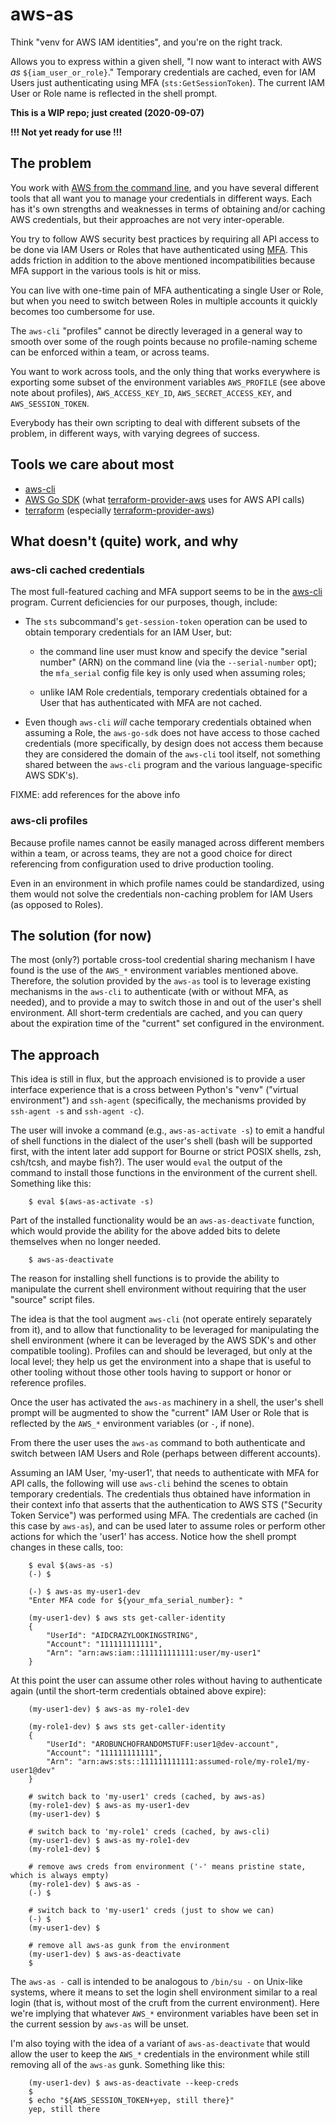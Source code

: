 # aws-as

Think "venv for AWS IAM identities", and you're on the right track.

Allows you to express within a given shell, "I now want to interact with AWS
*as* `${iam_user_or_role}`." Temporary credentials are cached, even for IAM
Users just authenticating using MFA (`sts:GetSessionToken`). The current IAM
User or Role name is reflected in the shell prompt.


**This is a WIP repo; just created (2020-09-07)**

**!!! Not yet ready for use !!!**


## The problem

You work with [AWS from the command line][aws-cli-site], and you have several
different tools that all want you to manage your credentials in different
ways. Each has it's own strengths and weaknesses in terms of obtaining and/or
caching AWS credentials, but their approaches are not very inter-operable.

You try to follow AWS security best practices by requiring all API access to
be done via IAM Users or Roles that have authenticated using
[MFA][wikipedia-mfa]. This adds friction in addition to the above mentioned
incompatibilities because MFA support in the various tools is hit or miss.

You can live with one-time pain of MFA authenticating a single User or Role,
but when you need to switch between Roles in multiple accounts it quickly
becomes too cumbersome for use.

The `aws-cli` "profiles" cannot be directly leveraged in a general way to
smooth over some of the rough points because no profile-naming scheme can be
enforced within a team, or across teams.

You want to work across tools, and the only thing that works everywhere is
exporting some subset of the environment variables `AWS_PROFILE` (see above
note about profiles), `AWS_ACCESS_KEY_ID`, `AWS_SECRET_ACCESS_KEY`, and
`AWS_SESSION_TOKEN`.

Everybody has their own scripting to deal with different subsets of the
problem, in different ways, with varying degrees of success.


## Tools we care about most

   * [aws-cli][aws-cli-gh]
   * [AWS Go SDK][aws-sdk-go-gh]  (what [terraform-provider-aws][tf-prov-aws-gh] uses for AWS API calls)
   * [terraform][terraform-gh]    (especially [terraform-provider-aws][tf-prov-aws-gh])


## What doesn't (quite) work, and why

### aws-cli cached credentials

The most full-featured caching and MFA support seems to be in the
[aws-cli][aws-cli-gh] program. Current deficiencies for our purposes, though,
include:

   * The `sts` subcommand's `get-session-token` operation can be used to
     obtain temporary credentials for an IAM User, but:

      * the command line user must know and specify the device "serial number"
        (ARN) on the command line (via the `--serial-number` opt); the
        `mfa_serial` config file key is only used when assuming roles;

      * unlike IAM Role credentials, temporary credentials obtained for a User
        that has authenticated with MFA are not cached.

   * Even though `aws-cli` *will* cache temporary credentials obtained when
     assuming a Role, the `aws-go-sdk` does not have access to those cached
     credentials (more specifically, by design does not access them because
     they are considered the domain of the `aws-cli` tool itself, not
     something shared between the `aws-cli` program and the various
     language-specific AWS SDK's).

FIXME: add references for the above info


### aws-cli profiles

Because profile names cannot be easily managed across different members within
a team, or across teams, they are not a good choice for direct referencing
from configuration used to drive production tooling.

Even in an environment in which profile names could be standardized, using
them would not solve the credentials non-caching problem for IAM Users (as
opposed to Roles).


## The solution (for now)

The most (only?) portable cross-tool credential sharing mechanism I have found
is the use of the `AWS_*` environment variables mentioned above. Therefore,
the solution provided by the `aws-as` tool is to leverage existing mechanisms
in the `aws-cli` to authenticate (with or without MFA, as needed), and to
provide a may to switch those in and out of the user's shell environment. All
short-term credentials are cached, and you can query about the expiration time
of the "current" set configured in the environment.


## The approach

This idea is still in flux, but the approach envisioned is to provide a user
interface experience that is a cross between Python's "venv" ("virtual
environment") and `ssh-agent` (specifically, the mechanisms provided by
`ssh-agent -s` and `ssh-agent -c`).

The user will invoke a command (e.g., `aws-as-activate -s`) to emit a handful
of shell functions in the dialect of the user's shell (bash will be supported
first, with the intent later add support for Bourne or strict POSIX shells,
zsh, csh/tcsh, and maybe fish?). The user would `eval` the output of the
command to install those functions in the environment of the current
shell. Something like this:

```
    $ eval $(aws-as-activate -s)
```

Part of the installed functionality would be an `aws-as-deactivate` function,
which would provide the ability for the above added bits to delete themselves
when no longer needed.

```
    $ aws-as-deactivate
```

The reason for installing shell functions is to provide the ability to
manipulate the current shell environment without requiring that the user
"source" script files.

The idea is that the tool augment `aws-cli` (not operate entirely separately
from it), and to allow that functionality to be leveraged for manipulating the
shell environment (where it can be leveraged by the AWS SDK's and other
compatible tooling). Profiles can and should be leveraged, but only at the
local level; they help us get the environment into a shape that is useful to
other tooling without those other tools having to support or honor or
reference profiles.

Once the user has activated the `aws-as` machinery in a shell, the user's
shell prompt will be augmented to show the "current" IAM User or Role that is
reflected by the `AWS_*` environment variables (or `-`, if none).

From there the user uses the `aws-as` command to both authenticate and switch
between IAM Users and Role (perhaps between different accounts).

Assuming an IAM User, 'my-user1', that needs to authenticate with MFA for API
calls, the following will use `aws-cli` behind the scenes to obtain temporary
credentials. The credentials thus obtained have information in their context
info that asserts that the authentication to AWS STS ("Security Token
Service") was performed using MFA. The credentials are cached (in this case by
`aws-as`), and can be used later to assume roles or perform other actions for
which the 'user1' has access. Notice how the shell prompt changes in these
calls, too:

```
    $ eval $(aws-as -s)
    (-) $

    (-) $ aws-as my-user1-dev
    "Enter MFA code for ${your_mfa_serial_number}: "

    (my-user1-dev) $ aws sts get-caller-identity
    {
        "UserId": "AIDCRAZYLOOKINGSTRING",
        "Account": "111111111111",
        "Arn": "arn:aws:iam::111111111111:user/my-user1"
    }
```

At this point the user can assume other roles without having to authenticate
again (until the short-term credentials obtained above expire):
```
    (my-user1-dev) $ aws-as my-role1-dev

    (my-role1-dev) $ aws sts get-caller-identity
    {
        "UserId": "AROBUNCHOFRANDOMSTUFF:user1@dev-account",
        "Account": "111111111111",
        "Arn": "arn:aws:sts::111111111111:assumed-role/my-role1/my-user1@dev"
    }

    # switch back to 'my-user1' creds (cached, by aws-as)
    (my-role1-dev) $ aws-as my-user1-dev
    (my-user1-dev) $

    # switch back to 'my-role1' creds (cached, by aws-cli)
    (my-user1-dev) $ aws-as my-role1-dev
    (my-role1-dev) $

    # remove aws creds from environment ('-' means pristine state, which is always empty)
    (my-role1-dev) $ aws-as -
    (-) $

    # switch back to 'my-user1' creds (just to show we can)
    (-) $
    (my-user1-dev) $

    # remove all aws-as gunk from the environment
    (my-user1-dev) $ aws-as-deactivate
    $
```

The `aws-as -` call is intended to be analogous to `/bin/su -` on Unix-like
systems, where it means to set the login shell environment similar to a real
login (that is, without most of the cruft from the current environment). Here
we're implying that whatever `AWS_*` environment variables have been set in
the current session by `aws-as` will be unset.

I'm also toying with the idea of a variant of `aws-as-deactivate` that would
allow the user to keep the `AWS_*` credentials in the environment while still
removing all of the `aws-as` gunk. Something like this:

```
    (my-user1-dev) $ aws-as-deactivate --keep-creds
    $
    $ echo "${AWS_SESSION_TOKEN+yep, still there}"
    yep, still there
```


[Aws-cli-gh]:     https://github.com/aws/aws-cli          "GitHub repo: aws/aws-cli"
[aws-cli-site]:   https://aws.amazon.com/cli/             "AWS command line interface"
[aws-sdk-go-gh]:  https://github.com/aws/aws-sdk-go       "GitHub repo: aws/aws-go-sdk"
[terraform-gh]:   https://github.com/hashicorp/terraform  "GitHub repo: hashicorp/terraform"

[tf-prov-aws-gh]:  https://github.com/terraform-providers/terraform-provider-aws  "GitHub repo: terraform-providers/terraform-provider-aws"
[wikipedia-mfa]:   https://en.wikipedia.org/wiki/Multi-factor_authentication      "wikipedia.org: Multi-factor authentication"
